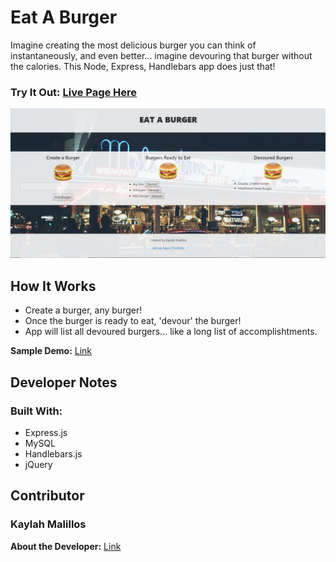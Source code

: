 # Eat A Burger

Imagine creating the most delicious burger you can think of instantaneously, and even better... imagine devouring that burger without the calories. This Node, Express, Handlebars app does just that!

### Try It Out: [Live Page Here](https://kmalillos-burger.herokuapp.com/)

![Image](https://github.com/kmalillos/burger/blob/master/read-me/Live-Page.JPG)


## How It Works

* Create a burger, any burger!
* Once the burger is ready to eat, 'devour' the burger!
* App will list all devoured burgers... like a long list of accomplishtments.

**Sample Demo:** [Link](https://youtu.be/msvdn95x9OM)

## Developer Notes

### Built With:
* Express.js
* MySQL
* Handlebars.js
* jQuery

<!-- ### Express.js: 

* explain code here

### MySQL

* explain code here

### Handlebars.

* explain code here

### jQuery 

* explain code here-->

## Contributor

### Kaylah Malillos

**About the Developer:** [Link](https://kmalillos.github.io/)

